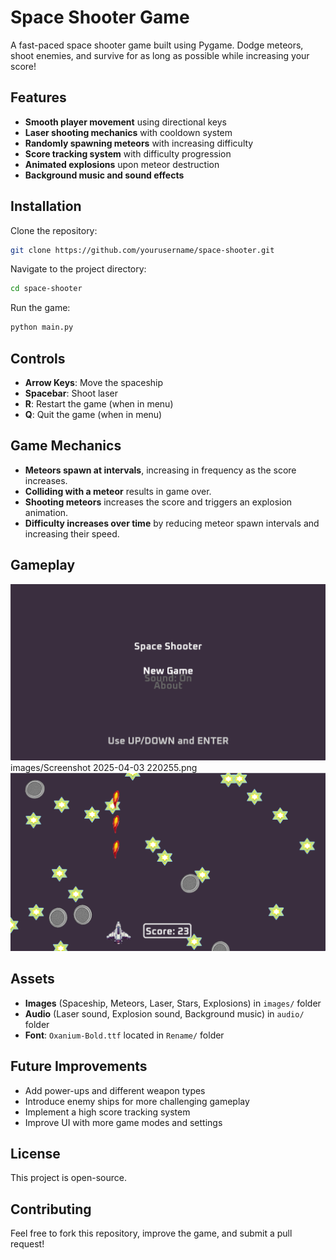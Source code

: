 # Space Shooter Game

A fast-paced space shooter game built using Pygame. Dodge meteors, shoot enemies, and survive for as long as possible while increasing your score!

## Features

- **Smooth player movement** using directional keys
- **Laser shooting mechanics** with cooldown system
- **Randomly spawning meteors** with increasing difficulty
- **Score tracking system** with difficulty progression
- **Animated explosions** upon meteor destruction
- **Background music and sound effects**

## Installation

Clone the repository:

```bash
git clone https://github.com/yourusername/space-shooter.git
```

Navigate to the project directory:

```bash
cd space-shooter
```

Run the game:

```bash
python main.py
```

## Controls

- **Arrow Keys**: Move the spaceship
- **Spacebar**: Shoot laser
- **R**: Restart the game (when in menu)
- **Q**: Quit the game (when in menu)

## Game Mechanics

- **Meteors spawn at intervals**, increasing in frequency as the score increases.
- **Colliding with a meteor** results in game over.
- **Shooting meteors** increases the score and triggers an explosion animation.
- **Difficulty increases over time** by reducing meteor spawn intervals and increasing their speed.

## Gameplay

![alt text](image.png)
images/Screenshot 2025-04-03 220255.png
![alt text](image-1.png)
## Assets

- **Images** (Spaceship, Meteors, Laser, Stars, Explosions) in `images/` folder
- **Audio** (Laser sound, Explosion sound, Background music) in `audio/` folder
- **Font**: `Oxanium-Bold.ttf` located in `Rename/` folder

## Future Improvements

- Add power-ups and different weapon types
- Introduce enemy ships for more challenging gameplay
- Implement a high score tracking system
- Improve UI with more game modes and settings

## License

This project is open-source.

## Contributing

Feel free to fork this repository, improve the game, and submit a pull request!
